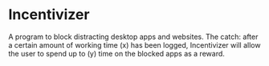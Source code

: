 # Incentivizer

A program to block distracting desktop apps and websites. The catch: after a certain amount of working time (x) has been logged, Incentivizer will allow the user to spend up to (y) time on the blocked apps as a reward.
